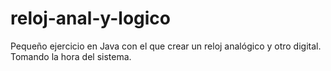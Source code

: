 # reloj-anal-y-logico
Pequeño ejercicio en Java con el que crear un reloj analógico y otro digital. Tomando la hora del sistema.
